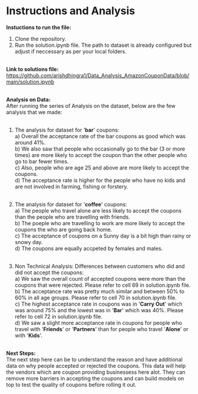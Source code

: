 # Instructions and Analysis

**Instuctions to run the file:** <br />
  1) Clone the repository. <br />
  2) Run the solution.ipynb file. The path to dataset is already configured but adjust if neccessary as per your local folders. <br /> <br />

**Link to solutions file:** <br />
https://github.com/arishdhingra1/Data_Analysis_AmazonCouponData/blob/main/solution.ipynb <br /> <br />

**Analysis on Data:** <br />
After running the series of Analysis on the dataset, below are the few analysis that we made: <br /> <br />

  1) The analysis for dataset for '**bar**' coupons: <br />
     a) Overall the acceptance rate of the bar coupons as good which was around 41%. <br />
     b) We also saw that people who occasionally go to the bar (3 or more times) are more likely to accept the coupon than the other people who go to bar fewer times. <br />
     c) Also, people who are age 25 and above are more likely to accept the coupons. <br />
     d) The acceptance rate is higher for the people who have no kids and are not involved in farming, fishing or forstery. <br /> <br />

  2) The analysis for dataset for '**coffee**' coupons: <br />
     a) The people who travel alone are less likely to accept the coupons than the people who are travelling with friends. <br />
     b) The poeple who are travelling to work are more likely to accept the coupons the who are going back home. <br />
     c) The acceptance of coupons on a Sunny day is a bit high than rainy or snowy day. <br />
     d) The coupons are equally accpeted by females and males. <br /> <br />

  3) Non Technical Analysis: Differences between customers who did and did not accept the coupons: <br />
     a) We saw the overall count of accepted coupons were more than the coupons that were rejected. Please refer to cell 69 in solution.ipynb file. <br />
     b) The acceptance rate was pretty much similar and between 50% to 60% in all age groups. Please refer to cell 70 in solution.ipynb file. <br />
     c) The highest acceptance rate in coupons was in '**Carry Out**' which was around 75% and the lowest was in '**Bar**' which was 40%. Please refer to cell 72 in solution.ipynb file. <br />
     d) We saw a slight more acceptance rate in coupons for people who travel with '**Friends**' or '**Partners**' than for people who travel '**Alone**' or with '**Kids**'. <br /> <br />

**Next Steps:** <br />
The next step here can be to understand the reason and have additional data on why people accepted or rejected the coupons. This data will help the vendors which are coupon providing businessess here alot. They can remove more barriers in accepting the coupons and can build models on top to test the quality of coupons before rolling it out.
